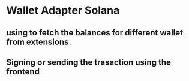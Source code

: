 # Wallet Adapter Solana 

## using to fetch the balances for different wallet from extensions.
## Signing or sending the trasaction using the frontend
